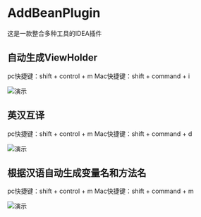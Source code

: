 # AddBeanPlugin
这是一款整合多种工具的IDEA插件

## 自动生成ViewHolder
pc快捷键：shift + control + m
Mac快捷键：shift + command + i

![演示](https://github.com/AddBean/AddBeanPlugin/tree/master/images/gif1.gif) 

## 英汉互译
pc快捷键：shift + control + m
Mac快捷键：shift + command + d

![演示](https://github.com/AddBean/AddBeanPlugin/tree/master/images/gif2.gif) 

## 根据汉语自动生成变量名和方法名
pc快捷键：shift + control + m
Mac快捷键：shift + command + m

![演示](https://github.com/AddBean/AddBeanPlugin/tree/master/images/gif3.gif) 
